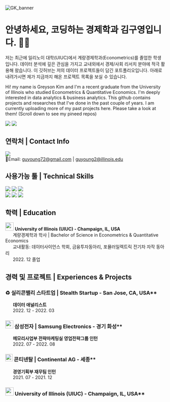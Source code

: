 ![GK_banner](https://user-images.githubusercontent.com/79275984/230888469-839a837d-9a3c-4d7f-9e83-4bc51c058fae.png)

# 안녕하세요, 코딩하는 경제학과 김구영입니다. 🦜🌴
저는 최근에 일리노이 대학(UIUC)에서 계량경제학과(Econometrics)를 졸업한 학생입니다. 데이터 분석에 깊은 관심을 가지고 교내외에서 경제/사회 리서치 분야에 적극 활용해 왔습니다. 이 깃허브는 저의 데이터 프로젝트들이 담긴 포트폴리오입니다. 아래로 내려가시면 제가 지금까지 해온 프로젝트 목록을 보실 수 있습니다.

Hi! my name is Greyson Kim and I'm a recent graduate from the University of Illinois who studied Econometrics & Quantitative Economics. I'm deeply interested in data analytics & business analytics. This github contains projects and researches that I've done in the past couple of years. I am currently uploading more of my past projects here. Please take a look at them! (Scroll down to see my pineed repos)<br>

<img src="https://github-readme-stats-git-masterrstaa-rickstaa.vercel.app/api?username=guyoung72&theme=tokyonight" />

<img src="https://hits.seeyoufarm.com/api/count/incr/badge.svg?url=https%3A%2F%2Fgithub.com%2F{guyoung72}1212%2Fhit-counter" />

## 연락처 | Contact Info
<a href="https://www.linkedin.com/in/greysonkim" target="_blank"><img src="https://img.shields.io/badge/LinkedIn-0077B5?style=for-the-badge&logo=linkedin&logoColor=white"/></a>
  <br>
📧Email: guyoung72@gmail.com | guyoung2@illinois.edu
<br>
## 사용가능 툴 | Technical Skills
<img src="https://img.shields.io/badge/Python-FFD43B?style=for-the-badge&logo=python&logoColor=blue"> <img src="https://img.shields.io/badge/R-276DC3?style=for-the-badge&logo=r&logoColor=white"> <img src="https://img.shields.io/badge/MySQL-005C84?style=for-the-badge&logo=mysql&logoColor=white"> <br>
<img src="https://img.shields.io/badge/Tableau-E97627?style=for-the-badge&logo=Tableau&logoColor=white"> <img src="https://img.shields.io/badge/PowerBI-F2C811?style=for-the-badge&logo=Power%20BI&logoColor=white"> <img src="https://img.shields.io/badge/SAP-0FAAFF?style=for-the-badge&logo=sap&logoColor=white">

## 학력 | Education
<img src="https://user-images.githubusercontent.com/79275984/218247949-2813cf39-a64c-46aa-b0e6-aaea66e52cf4.png" width="26"> **University of Illinois (UIUC) - Champaign, IL, USA**<br>
&nbsp;&nbsp;&nbsp;&nbsp;&nbsp;&nbsp;계량경제학과 학사 | Bachelor of Science in Econometrics & Quantitative Economics<br>
&nbsp;&nbsp;&nbsp;&nbsp;&nbsp;&nbsp;교내활동: 데이터사이언스 학회, 금융투자동아리, 포뮬러일렉트릭 전기차 자작 동아리<br>
&nbsp;&nbsp;&nbsp;&nbsp;&nbsp;&nbsp;2022. 12 졸업<br>

## 경력 및 프로젝트 | Experiences & Projects
### ♻️ 실리콘밸리 스타트업 | Stealth Startup - San Jose, CA, USA**<br>
&nbsp;&nbsp;&nbsp;&nbsp;&nbsp;&nbsp;**데이터 애널리스트**<br>
&nbsp;&nbsp;&nbsp;&nbsp;&nbsp;&nbsp;2022. 12 - 2022. 03

### <img src="https://user-images.githubusercontent.com/79275984/218220827-41269060-d467-4eec-93f9-a15a5461a2e6.png" width="25"> 삼성전자 | Samsung Electronics - 경기 화성**<br>
&nbsp;&nbsp;&nbsp;&nbsp;&nbsp;&nbsp;**메모리사업부 전략마케팅실 영업전략그룹 인턴**<br>
&nbsp;&nbsp;&nbsp;&nbsp;&nbsp;&nbsp;2022. 07 - 2022. 08

### <img src="https://user-images.githubusercontent.com/79275984/218221656-6282a15e-7f25-46e7-9aa7-83e9cefc7b68.png" width="23"> 콘티넨탈 | Continental AG - 세종**<br>
&nbsp;&nbsp;&nbsp;&nbsp;&nbsp;&nbsp;**경영기획부 재무팀 인턴**<br>
&nbsp;&nbsp;&nbsp;&nbsp;&nbsp;&nbsp;2021. 07 - 2021. 12

### <img src="https://user-images.githubusercontent.com/79275984/218247949-2813cf39-a64c-46aa-b0e6-aaea66e52cf4.png" width="26"> University of Illinois (UIUC) - Champaign, IL, USA**<br>

